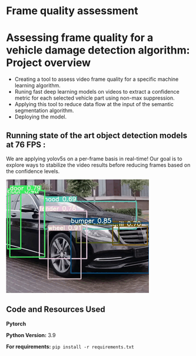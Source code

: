# Frame quality assessment
# Assessing frame quality for a vehicle damage detection algorithm: Project overview 
* Creating a tool to assess video frame quality for a specific machine learning algorithm.
* Runing fast deep learning models on videos to extract a confidence metric for each selected vehicle part using non-max suppression.
* Applying this tool to reduce data flow at the input of the semantic segmentation algorithm. 
* Deploying the model.

## Running state of the art object detection models at 76 FPS :
We are applying yolov5s on a per-frame basis in real-time! Our goal is to explore ways to stabilize the video results before reducing frames based on the confidence levels.

![Game Process](https://github.com/aymanemoataz/Monk-AI---Data-quality-assessment/blob/master/Images/git3.gif)



## Code and Resources Used 

**Pytorch**

**Python Version:** 3.9 

**For requirements:**  ```pip install -r requirements.txt```   






